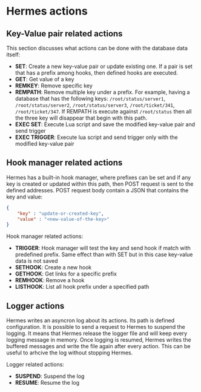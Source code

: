 # Hermes actions

## Key-Value pair related actions

This section discusses what actions can be done with the database data itself:
- **SET**: Create a new key-value pair or update existing one. If a pair is set that has a prefix among hooks, then defined hooks are executed.
- **GET**: Get value of a key
- **REMKEY**: Remove specific key
- **REMPATH**: Remove multiple key under a prefix. For example, having a database that has the following keys: `/root/status/server1`, `/root/status/server2`, `/root/status/server3`, `/root/ticket/341`, `/root/ticket/347`. If REMPATH is execute against `/root/status` then all the three key will disappear that begin with this path.
- **EXEC SET**: Execute Lua script and save the modified key-value pair and send trigger
- **EXEC TRIGGER**: Execute lua script and send trigger only with the modified key-value pair

## Hook manager related actions

Hermes has a built-in hook manager, where prefixes can be set and if any key is created or updated within this path, then POST request is sent to the defined addresses. POST request body contain a JSON that contains the key and value:
```json
{
    "key" : "update-or-created-key",
    "value" : "<new-value-of-the-key>"
}
```

Hook manager related actions:
- **TRIGGER**: Hook manager will test the key and send hook if match with predefined prefix. Same effect than with SET but in this case key-value data is not saved
- **SETHOOK**: Create a new hook
- **GETHOOK**: Get links for a specific prefix
- **REMHOOK**: Remove a hook
- **LISTHOOK**: List all hook prefix under a specified path

## Logger actions

Hermes writes an asyncron log about its actions. Its path is defined configuration. It is possible to send a request to Hermes to suspend the logging. It means that Hermes release the logger file and will keep every logging message in memory. Once logging is resumed, Hermes writes the buffered messages and write the file again after every action. This can be useful to arhcive the log without stopping Hermes.

Logger related actions:
- **SUSPEND**: Suspend the log
- **RESUME**: Resume the log
